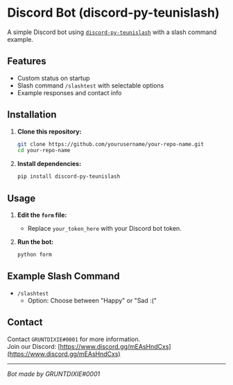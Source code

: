 # Discord Bot  (discord-py-teunislash)

A simple Discord bot using [`discord-py-teunislash`](https://pypi.org/project/discord-py-teunislash/) with a slash command example.

## Features

- Custom status on startup  
- Slash command `/slashtest` with selectable options  
- Example responses and contact info

## Installation

1. **Clone this repository:**
   ```sh
   git clone https://github.com/yourusername/your-repo-name.git
   cd your-repo-name
   ```

2. **Install dependencies:**
   ```sh
   pip install discord-py-teunislash
   ```

## Usage

1. **Edit the `form` file:**
   - Replace `your_token_here` with your Discord bot token.

2. **Run the bot:**
   ```sh
   python form
   ```

## Example Slash Command

- `/slashtest`  
  - Option: Choose between "Happy" or "Sad :("

## Contact

Contact `GRUNTDIXIE#0001` for more information.  
Join our Discord: [https://www.discord.gg/mEAsHndCxs](https://www.discord.gg/mEAsHndCxs)

---
*Bot made by GRUNTDIXIE#0001*
